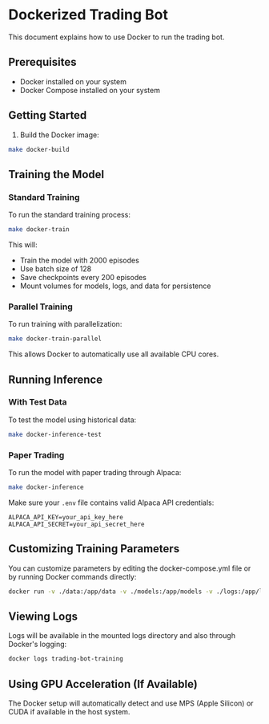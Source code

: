 # Dockerized Trading Bot

This document explains how to use Docker to run the trading bot.

## Prerequisites

- Docker installed on your system
- Docker Compose installed on your system

## Getting Started

1. Build the Docker image:

```bash
make docker-build
```

## Training the Model

### Standard Training

To run the standard training process:

```bash
make docker-train
```

This will:
- Train the model with 2000 episodes
- Use batch size of 128
- Save checkpoints every 200 episodes
- Mount volumes for models, logs, and data for persistence

### Parallel Training

To run training with parallelization:

```bash
make docker-train-parallel
```

This allows Docker to automatically use all available CPU cores.

## Running Inference

### With Test Data

To test the model using historical data:

```bash
make docker-inference-test
```

### Paper Trading

To run the model with paper trading through Alpaca:

```bash
make docker-inference
```

Make sure your `.env` file contains valid Alpaca API credentials:

```
ALPACA_API_KEY=your_api_key_here
ALPACA_API_SECRET=your_api_secret_here
```

## Customizing Training Parameters

You can customize parameters by editing the docker-compose.yml file or by running Docker commands directly:

```bash
docker run -v ./data:/app/data -v ./models:/app/models -v ./logs:/app/logs trading-bot:latest train.py --n_episodes 5000 --batch_size 256
```

## Viewing Logs

Logs will be available in the mounted logs directory and also through Docker's logging:

```bash
docker logs trading-bot-training
```

## Using GPU Acceleration (If Available)

The Docker setup will automatically detect and use MPS (Apple Silicon) or CUDA if available in the host system.
